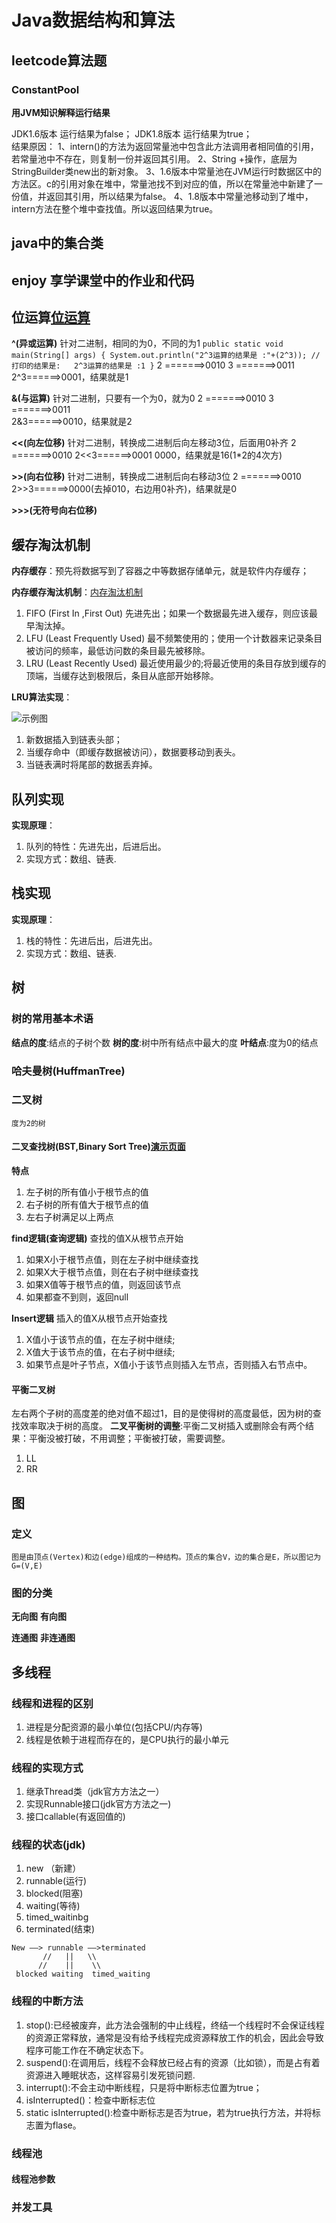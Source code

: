 # Java数据结构和算法

## leetcode算法题
### ConstantPool 
**用JVM知识解释运行结果**

JDK1.6版本  运行结果为false；
          JDK1.8版本  运行结果为true；       
          结果原因：
          1、intern()的方法为返回常量池中包含此方法调用者相同值的引用，若常量池中不存在，则复制一份并返回其引用。
          2、String +操作，底层为StringBuilder类new出的新对象。
          3、1.6版本中常量池在JVM运行时数据区中的方法区。c的引用对象在堆中，常量池找不到对应的值，所以在常量池中新建了一份值，并返回其引用，所以结果为false。
          4、1.8版本中常量池移动到了堆中，intern方法在整个堆中查找值。所以返回结果为true。

## java中的集合类

## enjoy 享学课堂中的作业和代码

## 位运算[位运算](https://blog.csdn.net/black_bird_cn/article/details/80171652)
**^(异或运算)** 针对二进制，相同的为0，不同的为1
``public static void main(String[] args) {
      System.out.println("2^3运算的结果是 :"+(2^3));
      //打印的结果是:   2^3运算的结果是 :1
  }``
  2 =======>0010 
  3 =======>0011  
  2^3======>0001，结果就是1

**&(与运算)**  针对二进制，只要有一个为0，就为0
  2 =======>0010 
  3 =======>0011  
  2&3======>0010，结果就是2

**<<(向左位移)** 针对二进制，转换成二进制后向左移动3位，后面用0补齐
  2 =======>0010 
  2<<3======>0001 0000，结果就是16(1*2的4次方)

**>>(向右位移)** 针对二进制，转换成二进制后向右移动3位
  2 =======>0010 
  2>>3======>0000(去掉010，右边用0补齐)，结果就是0

**>>>(无符号向右位移)**

##  缓存淘汰机制
**内存缓存**：预先将数据写到了容器之中等数据存储单元，就是软件内存缓存；

**内存缓存淘汰机制**：[内存淘汰机制](https://blog.csdn.net/youanyyou/article/details/78989956)
 1. FIFO (First In ,First Out)  先进先出；如果一个数据最先进入缓存，则应该最早淘汰掉。
 2. LFU  (Least Frequently Used) 最不频繁使用的；使用一个计数器来记录条目被访问的频率，最低访问数的条目最先被移除。
 3. LRU  (Least Recently Used)   最近使用最少的;将最近使用的条目存放到缓存的顶端，当缓存达到极限后，条目从底部开始移除。
 
 **LRU算法实现**：
 
 ![示例图](https://github.com/huaidandaidai/java_learn/blob/master/learn_data_structure/src/org/lsh/lru/LRU%E7%BC%93%E5%AD%98%E6%B7%98%E6%B1%B0%E6%9C%BA%E5%88%B6.jpg)
 1. 新数据插入到链表头部；
 2. 当缓存命中（即缓存数据被访问），数据要移动到表头。
 3. 当链表满时将尾部的数据丢弃掉。
 
 ## 队列实现
 **实现原理**：
 1. 队列的特性：先进先出，后进后出。
 2. 实现方式：数组、链表.
 
 ## 栈实现
 **实现原理**：
  1. 栈的特性：先进后出，后进先出。
  2. 实现方式：数组、链表.
  
  ## 树
  
  ### 树的常用基本术语
  **结点的度**:结点的子树个数
  **树的度**:树中所有结点中最大的度
  **叶结点**:度为0的结点
  
  ### 哈夫曼树(HuffmanTree)
  
  ### 二叉树
  `度为2的树`
  
  #### 二叉查找树(BST,Binary Sort Tree)[演示页面](https://www.cs.usfca.edu/~galles/visualization/BST.html)
  
  **特点**
  1. 左子树的所有值小于根节点的值
  2. 右子树的所有值大于根节点的值
  3. 左右子树满足以上两点
  
  **find逻辑(查询逻辑)**
  查找的值X从根节点开始
  1. 如果X小于根节点值，则在左子树中继续查找
  2. 如果X大于根节点值，则在右子树中继续查找
  3. 如果X值等于根节点的值，则返回该节点
  4. 如果都查不到则，返回null
  
  **Insert逻辑**
  插入的值X从根节点开始查找
  1. X值小于该节点的值，在左子树中继续;
  2. X值大于该节点的值，在右子树中继续;
  3. 如果节点是叶子节点，X值小于该节点则插入左节点，否则插入右节点中。
  
  #### 平衡二叉树
  左右两个子树的高度差的绝对值不超过1，目的是使得树的高度最低，因为树的查找效率取决于树的高度。
  **二叉平衡树的调整**:平衡二叉树插入或删除会有两个结果：平衡没被打破，不用调整；平衡被打破，需要调整。
  1. LL
  2. RR
  
  ## 图
  
  ### 定义
   ``图是由顶点(Vertex)和边(edge)组成的一种结构。顶点的集合V，边的集合是E，所以图记为G=(V,E)``
  
  ### 图的分类
  **无向图**
  **有向图**
  
  **连通图**
  **非连通图**
  
  ## 多线程
  
  ### 线程和进程的区别
  1. 进程是分配资源的最小单位(包括CPU/内存等)
  2. 线程是依赖于进程而存在的，是CPU执行的最小单元
  
  ### 线程的实现方式
  1. 继承Thread类（jdk官方方法之一）
  2. 实现Runnable接口(jdk官方方法之一)
  3. 接口callable(有返回值的)
  
  ### 线程的状态(jdk)
  1. new （新建）
  2. runnable(运行)
  3. blocked(阻塞)
  4. waiting(等待)
  5. timed_waitinbg
  6. terminated(结束)
  
    New ——> runnable ——>terminated
           //   ||   \\
          //    ||    \\
     blocked waiting  timed_waiting
  
  ### 线程的中断方法
  1. stop():已经被废弃，此方法会强制的中止线程，终结一个线程时不会保证线程的资源正常释放，通常是没有给予线程完成资源释放工作的机会，因此会导致程序可能工作在不确定状态下。
  2. suspend():在调用后，线程不会释放已经占有的资源（比如锁），而是占有着资源进入睡眠状态，这样容易引发死锁问题.
  3. interrupt():不会主动中断线程，只是将中断标志位置为true；
  4. isInterrupted()：检查中断标志位
  5. static isInterrupted():检查中断标志是否为true，若为true执行方法，并将标志置为flase。
  
  ### 线程池
  
  #### 线程池参数
  
  ### 并发工具
  
  
  